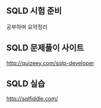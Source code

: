 ## SQLD 시험 준비

공부하며 요약정리

## SQLD 문제풀이 사이트
http://quizeey.com/sqlp-developer

## SQLD 실습
http://sqlfiddle.com/
